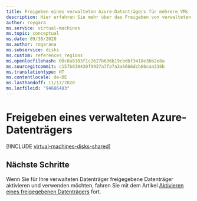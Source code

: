```yaml
---
title: Freigeben eines verwalteten Azure-Datenträgers für mehrere VMs
description: Hier erfahren Sie mehr über das Freigeben von verwalteten Azure-Datenträgern auf mehreren virtuellen Linux-Computern.
author: roygara
ms.service: virtual-machines
ms.topic: conceptual
ms.date: 09/30/2020
ms.author: rogarana
ms.subservice: disks
ms.custom: references_regions
ms.openlocfilehash: 00c8a8383f1c2627b636b19cbd6f3418e3bb2e8a
ms.sourcegitcommit: c157b830430f9937a7fa7a3a6666dcb66caa338b
ms.translationtype: HT
ms.contentlocale: de-DE
ms.lasthandoff: 11/17/2020
ms.locfileid: "94686483"
---
```

# <a name="share-an-azure-managed-disk"></a>Freigeben eines verwalteten Azure-Datenträgers

[!INCLUDE [virtual-machines-disks-shared](../../includes/virtual-machines-disks-shared.md)]

## <a name="next-steps"></a>Nächste Schritte

Wenn Sie für Ihre verwalteten Datenträger freigegebene Datenträger aktivieren und verwenden möchten, fahren Sie mit dem Artikel [Aktivieren eines freigegebenen Datenträgers](disks-shared-enable.md) fort.